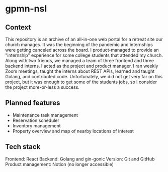# gpmn-nsl

## Context

This repository is an archive of an all-in-one web portal for a retreat site our church manages. It was the beginning of the pandemic and internships were getting canceled across the board. I product-managed to provide an "internship" experience for some college students that attended my church. Along with two friends, we managed a team of three frontend and three backend interns. I acted as the project and product manager. I ran weekly Zoom meetings, taught the interns about REST APIs, learned and taught Golang, and contributed code. Unfortunately, we did not get very far on this project, but it was enough to get some of the students jobs, so I consider the project more-or-less a success.

## Planned features

- Maintenance task management
- Reservation scheduler
- Inventory management
- Property overview and map of nearby locations of interest

## Tech stack
Frontend: React
Backend: Golang and gin-gonic
Version: Git and GitHub
Product management: Notion (no longer accessible)

